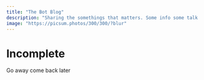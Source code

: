 ```yaml
---
title: "The Bot Blog"
description: "Sharing the somethings that matters. Some info some talk and many more."
image: "https://picsum.photos/300/300/?blur"
---
```


# Incomplete

Go away come back later
